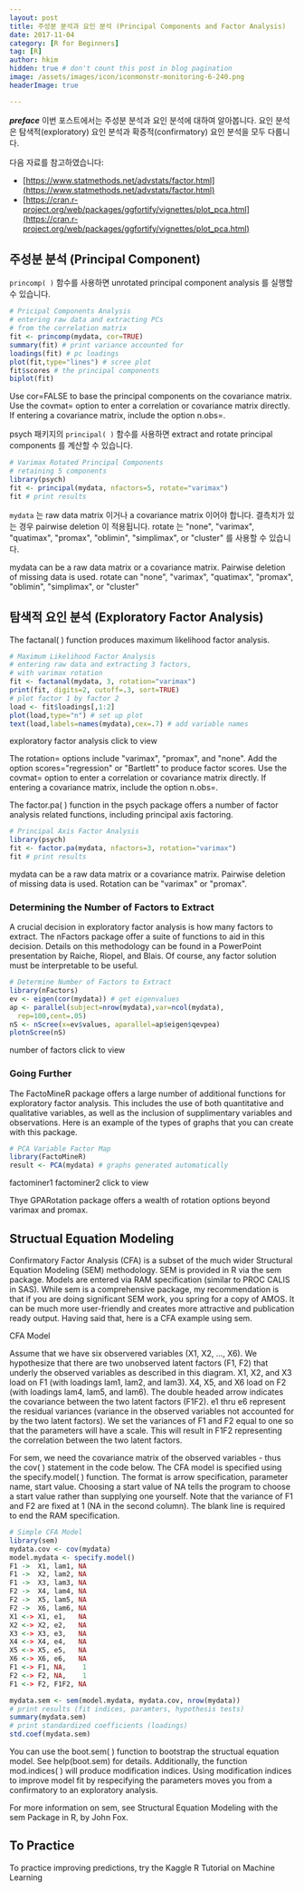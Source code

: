 ```yaml
---
layout: post  
title: 주성분 분석과 요인 분석 (Principal Components and Factor Analysis)  
date: 2017-11-04  
category: [R for Beginners]  
tag: [R]  
author: hkim  
hidden: true # don't count this post in blog pagination  
image: /assets/images/icon/iconmonstr-monitoring-6-240.png
headerImage: true

---
```


***preface*** 이번 포스트에서는 주성분 분석과 요인 분석에 대하여 알아봅니다. 요인 분석은 탐색적(exploratory) 요인 분석과 확증적(confirmatory) 요인 분석을 모두 다룹니다.

다음 자료를 참고하였습니다:  
- [https://www.statmethods.net/advstats/factor.html](https://www.statmethods.net/advstats/factor.html)
- [https://cran.r-project.org/web/packages/ggfortify/vignettes/plot_pca.html](https://cran.r-project.org/web/packages/ggfortify/vignettes/plot_pca.html)

## 주성분 분석 (Principal Component)

`princomp( )` 함수를 사용하면 unrotated principal component analysis 를 실행할 수 있습니다.

```r
# Pricipal Components Analysis
# entering raw data and extracting PCs
# from the correlation matrix
fit <- princomp(mydata, cor=TRUE)
summary(fit) # print variance accounted for
loadings(fit) # pc loadings
plot(fit,type="lines") # scree plot
fit$scores # the principal components
biplot(fit)
```

Use cor=FALSE to base the principal components on the covariance matrix. Use the covmat= option to enter a correlation or covariance matrix directly. If entering a covariance matrix, include the option n.obs=.


psych 패키지의 `principal( )` 함수를 사용하면 extract and rotate principal components 를 계산할 수 있습니다.

```r
# Varimax Rotated Principal Components
# retaining 5 components
library(psych)
fit <- principal(mydata, nfactors=5, rotate="varimax")
fit # print results
```

`mydata` 는 raw data matrix 이거나 a covariance matrix 이어야 합니다. 결측치가 있는 경우 pairwise deletion 이 적용됩니다. rotate 는 "none", "varimax", "quatimax", "promax", "oblimin", "simplimax", or "cluster" 를 사용할 수 있습니다.

mydata can be a raw data matrix or a covariance matrix. Pairwise deletion of missing data is used. rotate can "none", "varimax", "quatimax", "promax", "oblimin", "simplimax", or "cluster"


## 탐색적 요인 분석 (Exploratory Factor Analysis)
The factanal( ) function produces maximum likelihood factor analysis.

```r
# Maximum Likelihood Factor Analysis
# entering raw data and extracting 3 factors,
# with varimax rotation
fit <- factanal(mydata, 3, rotation="varimax")
print(fit, digits=2, cutoff=.3, sort=TRUE)
# plot factor 1 by factor 2
load <- fit$loadings[,1:2]
plot(load,type="n") # set up plot
text(load,labels=names(mydata),cex=.7) # add variable names
```

exploratory factor analysis click to view

The rotation= options include "varimax", "promax", and "none". Add the option scores="regression" or "Bartlett" to produce factor scores. Use the covmat= option to enter a correlation or covariance matrix directly. If entering a covariance matrix, include the option n.obs=.

The factor.pa( ) function in the psych package offers a number of factor analysis related functions, including principal axis factoring.

```r
# Principal Axis Factor Analysis
library(psych)
fit <- factor.pa(mydata, nfactors=3, rotation="varimax")
fit # print results
```

mydata can be a raw data matrix or a covariance matrix. Pairwise deletion of missing data is used. Rotation can be "varimax" or "promax".


### Determining the Number of Factors to Extract

A crucial decision in exploratory factor analysis is how many factors to extract. The nFactors package offer a suite of functions to aid in this decision. Details on this methodology can be found in a PowerPoint presentation by Raiche, Riopel, and Blais. Of course, any factor solution must be interpretable to be useful.

```r
# Determine Number of Factors to Extract
library(nFactors)
ev <- eigen(cor(mydata)) # get eigenvalues
ap <- parallel(subject=nrow(mydata),var=ncol(mydata),
  rep=100,cent=.05)
nS <- nScree(x=ev$values, aparallel=ap$eigen$qevpea)
plotnScree(nS)
```

number of factors click to view


### Going Further

The FactoMineR package offers a large number of additional functions for exploratory factor analysis. This includes the use of both quantitative and qualitative variables, as well as the inclusion of supplimentary variables and observations. Here is an example of the types of graphs that you can create with this package.

```r
# PCA Variable Factor Map
library(FactoMineR)
result <- PCA(mydata) # graphs generated automatically
```

factominer1 factominer2 click to view

Thye GPARotation package offers a wealth of rotation options beyond varimax and promax.

## Structual Equation Modeling

Confirmatory Factor Analysis (CFA) is a subset of the much wider Structural Equation Modeling (SEM) methodology. SEM is provided in R via the sem package. Models are entered via RAM specification (similar to PROC CALIS in SAS). While sem is a comprehensive package, my recommendation is that if you are doing significant SEM work, you spring for a copy of AMOS. It can be much more user-friendly and creates more attractive and publication ready output. Having said that, here is a CFA example using sem.

CFA Model

Assume that we have six observered variables (X1, X2, ..., X6). We hypothesize that there are two unobserved latent factors (F1, F2) that underly the observed variables as described in this diagram. X1, X2, and X3 load on F1 (with loadings lam1, lam2, and lam3). X4, X5, and X6 load on F2 (with loadings lam4, lam5, and lam6). The double headed arrow indicates the covariance between the two latent factors (F1F2). e1 thru e6 represent the residual variances (variance in the observed variables not accounted for by the two latent factors). We set the variances of F1 and F2 equal to one so that the parameters will have a scale. This will result in F1F2 representing the correlation between the two latent factors.

For sem, we need the covariance matrix of the observed variables - thus the cov( ) statement in the code below. The CFA model is specified using the specify.model( ) function. The format is arrow specification, parameter name, start value. Choosing a start value of NA tells the program to choose a start value rather than supplying one yourself. Note that the variance of F1 and F2 are fixed at 1 (NA in the second column). The blank line is required to end the RAM specification.

```r
# Simple CFA Model
library(sem)
mydata.cov <- cov(mydata)
model.mydata <- specify.model()
F1 ->  X1, lam1, NA
F1 ->  X2, lam2, NA
F1 ->  X3, lam3, NA
F2 ->  X4, lam4, NA
F2 ->  X5, lam5, NA
F2 ->  X6, lam6, NA
X1 <-> X1, e1,   NA
X2 <-> X2, e2,   NA
X3 <-> X3, e3,   NA
X4 <-> X4, e4,   NA
X5 <-> X5, e5,   NA
X6 <-> X6, e6,   NA
F1 <-> F1, NA,    1
F2 <-> F2, NA,    1
F1 <-> F2, F1F2, NA

mydata.sem <- sem(model.mydata, mydata.cov, nrow(mydata))
# print results (fit indices, paramters, hypothesis tests)
summary(mydata.sem)
# print standardized coefficients (loadings)
std.coef(mydata.sem)
```

You can use the boot.sem( ) function to bootstrap the structual equation model. See help(boot.sem) for details. Additionally, the function mod.indices( ) will produce modification indices. Using modification indices to improve model fit by respecifying the parameters moves you from a confirmatory to an exploratory analysis.

For more information on sem, see Structural Equation Modeling with the sem Package in R, by John Fox.


## To Practice
To practice improving predictions, try the Kaggle R Tutorial on Machine Learning
